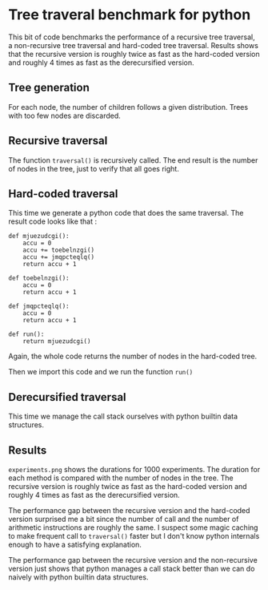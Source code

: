 # Tree traveral benchmark for python

This bit of code benchmarks the performance of a recursive tree traversal, a non-recursive tree traversal and hard-coded tree traversal. Results shows that the recursive version is roughly twice as fast as the hard-coded version and roughly 4 times as fast as the derecursified version.


## Tree generation

For each node, the number of children follows a given distribution. Trees with too few nodes are discarded.

## Recursive traversal

The function `traversal()` is recursively called. The end result is the number of nodes in the tree, just to verify that all goes right.

## Hard-coded traversal

This time we generate a python code that does the same traversal. The result code looks like that :

```python3
def mjuezudcgi():
    accu = 0
    accu += toebelnzgi()
    accu += jmqpcteqlq()
    return accu + 1

def toebelnzgi():
    accu = 0
    return accu + 1

def jmqpcteqlq():
    accu = 0
    return accu + 1

def run():
    return mjuezudcgi()
```

Again, the whole code returns the number of nodes in the hard-coded tree.

Then we import this code and we run the function `run()`

## Derecursified traversal

This time we manage the call stack ourselves with python builtin data structures.


## Results

`experiments.png` shows the durations for 1000 experiments. The duration for each method is compared with the number of nodes in the tree. The recursive version is roughly twice as fast as the hard-coded version and roughly 4 times as fast as the derecursified version.

The performance gap between the recursive version and the hard-coded version surprised me a bit since the number of call and the number of arithmetic instructions are roughly the same. I suspect some magic caching to make frequent call to `traversal()` faster but I don't know python internals enough to have a satisfying explanation.

The performance gap between the recursive version and the non-recursive version just shows that python manages a call stack better than we can do naively with python builtin data structures.
